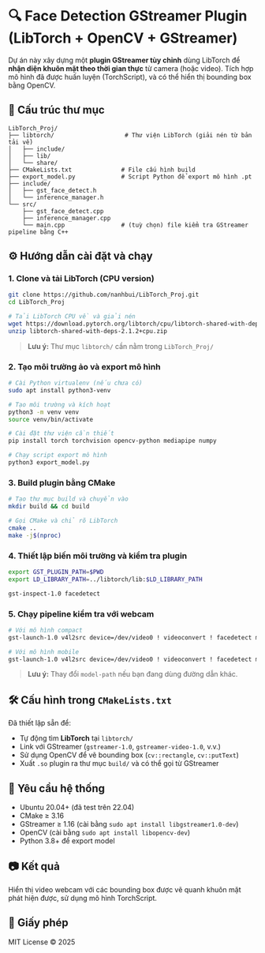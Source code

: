 # 🔍 Face Detection GStreamer Plugin (LibTorch + OpenCV + GStreamer)

Dự án này xây dựng một **plugin GStreamer tùy chỉnh** dùng LibTorch để **nhận diện khuôn mặt theo thời gian thực** từ camera (hoặc video). Tích hợp mô hình đã được huấn luyện (TorchScript), và có thể hiển thị bounding box bằng OpenCV.

## 📁 Cấu trúc thư mục

```
LibTorch_Proj/
├── libtorch/                    # Thư viện LibTorch (giải nén từ bản tải về)
│   ├── include/
│   ├── lib/
│   └── share/
├── CMakeLists.txt              # File cấu hình build
├── export_model.py             # Script Python để export mô hình .pt
├── include/
│   ├── gst_face_detect.h
│   └── inference_manager.h
└── src/
    ├── gst_face_detect.cpp
    ├── inference_manager.cpp
    └── main.cpp                # (tuỳ chọn) file kiểm tra GStreamer pipeline bằng C++
```

## ⚙️ Hướng dẫn cài đặt và chạy

### 1. Clone và tải LibTorch (CPU version)

```bash
git clone https://github.com/nanhbui/LibTorch_Proj.git
cd LibTorch_Proj

# Tải LibTorch CPU về và giải nén
wget https://download.pytorch.org/libtorch/cpu/libtorch-shared-with-deps-2.1.2%2Bcpu.zip
unzip libtorch-shared-with-deps-2.1.2+cpu.zip
```

> **Lưu ý:** Thư mục `libtorch/` cần nằm trong `LibTorch_Proj/`

### 2. Tạo môi trường ảo và export mô hình

```bash
# Cài Python virtualenv (nếu chưa có)
sudo apt install python3-venv

# Tạo môi trường và kích hoạt
python3 -m venv venv
source venv/bin/activate

# Cài đặt thư viện cần thiết
pip install torch torchvision opencv-python mediapipe numpy

# Chạy script export mô hình
python3 export_model.py
```

### 3. Build plugin bằng CMake

```bash
# Tạo thư mục build và chuyển vào
mkdir build && cd build

# Gọi CMake và chỉ rõ LibTorch
cmake ..
make -j$(nproc)
```

### 4. Thiết lập biến môi trường và kiểm tra plugin

```bash
export GST_PLUGIN_PATH=$PWD
export LD_LIBRARY_PATH=../libtorch/lib:$LD_LIBRARY_PATH

gst-inspect-1.0 facedetect
```

### 5. Chạy pipeline kiểm tra với webcam

```bash
# Với mô hình compact
gst-launch-1.0 v4l2src device=/dev/video0 ! videoconvert ! facedetect model-path=/path/to/LibTorch_Proj/face_detector_compact.pt debug=true ! videoconvert ! autovideosink

# Với mô hình mobile
gst-launch-1.0 v4l2src device=/dev/video0 ! videoconvert ! facedetect model-path=/path/to/LibTorch_Proj/face_detector_mobile.pt debug=true ! videoconvert ! autovideosink
```

> **Lưu ý:** Thay đổi `model-path` nếu bạn đang dùng đường dẫn khác.

## 🛠️ Cấu hình trong `CMakeLists.txt`

Đã thiết lập sẵn để:
- Tự động tìm **LibTorch** tại `libtorch/`
- Link với GStreamer (`gstreamer-1.0`, `gstreamer-video-1.0`, v.v.)
- Sử dụng OpenCV để vẽ bounding box (`cv::rectangle`, `cv::putText`)
- Xuất `.so` plugin ra thư mục `build/` và có thể gọi từ GStreamer

## 📌 Yêu cầu hệ thống

- Ubuntu 20.04+ (đã test trên 22.04)
- CMake ≥ 3.16
- GStreamer ≥ 1.16 (cài bằng `sudo apt install libgstreamer1.0-dev`)
- OpenCV (cài bằng `sudo apt install libopencv-dev`)
- Python 3.8+ để export model

## 📷 Kết quả

Hiển thị video webcam với các bounding box được vẽ quanh khuôn mặt phát hiện được, sử dụng mô hình TorchScript.

## 📜 Giấy phép

MIT License © 2025
